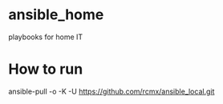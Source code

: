 # ansible_home
playbooks for home IT

# How to run
ansible-pull -o -K -U https://github.com/rcmx/ansible_local.git



